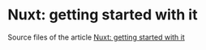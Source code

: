 # Nuxt: getting started with it

Source files of the article [Nuxt: getting started with it](https://fabiofranchino.com/blog/nuxt-getting-started-with-it/)
